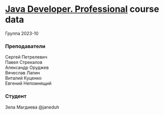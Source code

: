 # [Java Developer. Professional](https://otus.ru/lessons/java-professional/?utm_source=github&utm_medium=free&utm_campaign=otus) course data

Группа 2023-10

### Преподаватели
Сергей Петрелевич  
Павел Стрекалов  
Александр Оруджев  
Вячеслав Лапин  
Виталий Куценко  
Евгений Непомнящий

### Студент
Зела Магдиева
@janeduh